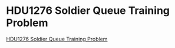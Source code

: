 # HDU1276 Soldier Queue Training Problem
[HDU1276 Soldier Queue Training Problem](https://aiwithcloud.com/2022/09/15/hdu1276_soldier_queue_training_problem/)